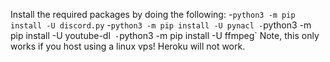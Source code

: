 Install the required packages by doing the following:
-`python3 -m pip install -U discord.py`
-`python3 -m pip install -U pynacl
-`python3 -m pip install -U youtube-dl`
-`python3 -m pip install -U ffmpeg`
Note, this only works if you host using a linux vps! Heroku will not work.
